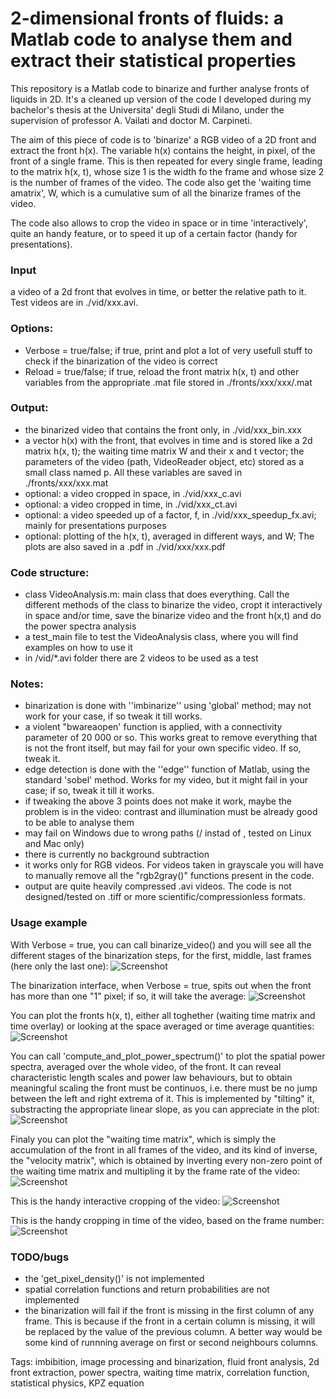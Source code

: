 # 2-dimensional fronts of fluids: a Matlab code to analyse them and extract their statistical properties

This repository is a Matlab code to binarize and further analyse fronts of liquids in 2D.
It's a cleaned up version of the code I developed during my bachelor's thesis at the Universita' degli Studi di Milano, under the supervision of professor A. Vailati and doctor M. Carpineti.

The aim of this piece of code is to 'binarize' a RGB video of a 2D front and extract the front h(x). 
The variable h(x) contains the height, in pixel, of the front of a single frame. This is then repeated for every single frame, leading to the matrix h(x, t), whose size 1 is the width fo the frame and whose size 2 is the number of frames of the video.
The code also get the 'waiting time amatrix', W, which is a cumulative sum of all the binarize frames of the video.

The code also allows to crop the video in space or in time 'interactively', quite an handy feature, or to speed it up of a certain factor (handy for presentations).

### Input
a video of a 2d front that evolves in time, or better the relative path to it. Test videos are in ./vid/xxx.avi.
### Options:
* Verbose = true/false; if true, print and plot a lot of very usefull stuff to check if the binarization of the video is correct
* Reload = true/false; if true, reload the front matrix h(x, t) and other variables from the appropriate .mat file stored in ./fronts/xxx/xxx/.mat              

### Output:
* the binarized video that contains the front only, in ./vid/xxx_bin.xxx
* a vector h(x) with the front, that evolves in time and is stored like a 2d matrix h(x, t); the waiting time matrix W and their x and t vector; the parameters of the video (path, VideoReader object, etc) stored as a small class  named p. All these variables are saved in ./fronts/xxx/xxx.mat
* optional: a video cropped in space, in ./vid/xxx_c.avi
* optional: a video cropped in time, in ./vid/xxx_ct.avi
* optional: a video speeded up of a factor, f, in ./vid/xxx_speedup_fx.avi; mainly for presentations purposes
* optional: plotting of the h(x, t), averaged in different ways, and W; The plots are also saved in a .pdf in ./vid/xxx/xxx.pdf

### Code structure:
* class VideoAnalysis.m: main class that does everything. Call the different methods of the class to binarize the video, cropt it interactively in space and/or time, save the binarize video and the front h(x,t) and do the power spectra analysis
* a test_main file to test the VideoAnalysis class, where you will find examples on how to use it
* in /vid/*.avi folder there are 2 videos to be used as a test

### Notes:
* binarization is done with ''imbinarize'' using 'global' method; may not work for your case, if so tweak it till works.
* a violent "bwareaopen' function is applied, with a connectivity parameter of 20 000 or so. This works great to remove everything that is not the front itself, but may fail for your own specific video. If so, tweak it.
* edge detection is done with the ''edge'' function of Matlab, using the standard 'sobel' method. Works for my video, but it might fail in your case; if so, tweak it till it works.
* if tweaking the above 3 points does not make it work, maybe the problem is in the video: contrast and illumination must be already good to be able to analyse them
* may fail on Windows due to wrong paths (/ instad of \, tested on Linux and Mac only)
* there is currently no background subtraction 
* it works only for RGB videos. For videos taken in grayscale you will have to manually remove all the "rgb2gray()" functions present in the code.
* output are quite heavily compressed .avi videos. The code is not designed/tested on .tiff or more scientific/compressionless formats.

### Usage example
With Verbose = true, you can call binarize_video() and you will see all the different stages of the binarization steps, for the first, middle, last frames (here only the last one):
![Screenshot](docs_pics/bin_check.png) 

The binarization interface, when Verbose = true,  spits out when the front has more than one "1" pixel; if so, it will take the average:
![Screenshot](docs_pics/binarization_interface_w_verbose.png) 

You can plot the fronts h(x, t), either all toghether (waiting time matrix and time overlay) or looking at the space averaged or time average quantities:
![Screenshot](docs_pics/fronts.png)

You can call 'compute_and_plot_power_spectrum()' to plot the spatial power spectra, averaged over the whole video, of the front.
It can reveal characteristic length scales and power law behaviours, but to obtain meaningful scaling the front must be continuos, i.e. there must be no jump between the left and right extrema of it. 
This is implemented by "tilting" it, substracting the appropriate linear slope, as you can appreciate in the plot:
![Screenshot](docs_pics/power_spectra.png)

Finaly you can plot the "waiting time matrix", which is simply the accumulation of the front in all frames of the video, and its kind of inverse, the "velocity matrix", which is obtained by inverting every non-zero point of the waiting time matrix and multipling it by the frame rate of the video:
![Screenshot](docs_pics/velocity_matrix.png)

This is the handy interactive cropping of the video:
![Screenshot](docs_pics/interactive_cropping.png)

This is the handy cropping in time of the video, based on the frame number:
![Screenshot](docs_pics/interactive_time_cropping.png)


### TODO/bugs
* the 'get_pixel_density()' is not implemented 
* spatial correlation functions and return probabilities are not implemented
* the binarization will fail if the front is missing in the first column of any frame. This is because if the front in a certain column is missing, it will be replaced by the value of the previous column. A better way would be some kind of runnning average on first or second neighbours columns.

Tags: imbibition, image processing and binarization, fluid front analysis, 2d front extraction, power spectra, waiting time matrix, correlation function, statistical physics, KPZ equation






